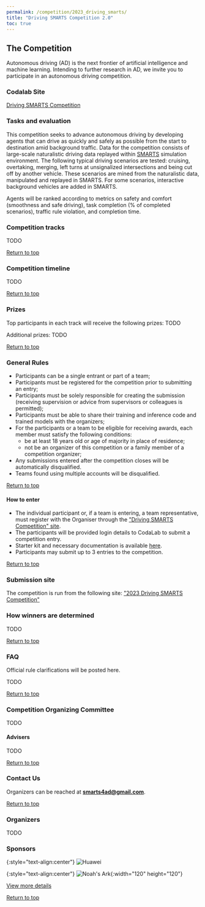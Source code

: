 ```yaml
---
permalink: /competition/2023_driving_smarts/
title: "Driving SMARTS Competition 2.0"
toc: true
---
```



## The Competition

Autonomous driving (AD) is the next frontier of artificial intelligence and machine learning. Intending to further research in AD, we invite you to participate in an autonomous driving competition.


### Codalab Site 

[Driving SMARTS Competition](/todo/)

### Tasks and evaluation
This competition seeks to advance autonomous driving by developing agents that can drive as quickly and safely as possible from the start to destination amid background traffic. Data for the competition consists of large-scale naturalistic driving data replayed within [SMARTS](https://github.com/huawei-noah/SMARTS/) simulation environment. The following typical driving scenarios are tested: cruising, overtaking, merging, left turns at unsignalized intersections and being cut off by another vehicle. These scenarios are mined from the naturalistic data, manipulated and replayed in SMARTS. For some scenarios, interactive background vehicles are added in SMARTS.

Agents will be ranked according to metrics on safety and comfort (smoothness and safe driving), task completion (% of completed scenarios), traffic rule violation, and completion time.

### Competition tracks
TODO

[Return to top](#the-competition)

### Competition timeline
TODO

[Return to top](#the-competition)

### Prizes
Top participants in each track will receive the following prizes:
TODO

Additional prizes:
TODO

[Return to top](#the-competition)

### General Rules

- Participants can be a single entrant or part of a team;
- Participants must be registered for the competition prior to submitting an entry;
- Participants must be solely responsible for creating the submission (receiving supervision or advice from supervisors or colleagues is permitted);
- Participants must be able to share their training and inference code and trained models with the organizers;
- For the participants or a team to be eligible for receiving awards, each member must satisfy the following conditions:
  - be at least 18 years old or age of majority in place of residence;
  - not be an organizer of this competition or a family member of a competition organizer;
- Any submissions entered after the competition closes will be automatically disqualified.
- Teams found using multiple accounts will be disqualified.

[Return to top](#the-competition)

#### How to enter
- The individual participant or, if a team is entering, a team representative, must register with the Organiser through the ["Driving SMARTS Competition" site](/todo/).
- The participants will be provided login details to CodaLab to submit a competition entry.
- Starter kit and necessary documentation is available [here](/todo/).
- Participants may submit up to 3 entries to the competition.

[Return to top](#the-competition)

### Submission site
The competition is run from the following site: ["2023 Driving SMARTS Competition"](/todo/)

### How winners are determined
TODO
 
[Return to top](#the-competition)

### FAQ
Official rule clarifications will be posted here.

TODO

[Return to top](#the-competition)

### Competition Organizing Committee
TODO

#### Advisers
TODO

[Return to top](#the-competition)

### Contact Us
Organizers can be reached at [**smarts4ad@gmail.com**](mailto:smarts4ad@gmail.com).

[Return to top](#the-competition)

### Organizers
TODO

### Sponsors

{:style="text-align:center"}
![Huawei](https://www-file.huawei.com/-/media/corporate/images/home/logo/huawei_logo.png)  

{:style="text-align:center"}
![Noah's Ark](https://user-images.githubusercontent.com/69439799/196953928-7e9ac318-4206-47e2-98b2-5dd398fb3a64.png){:width="120" height="120"}

[View more details](http://noahlab.com.hk/#/home)

[Return to top](#the-competition)
